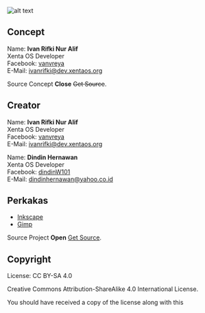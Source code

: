 ![alt text][logo]

[logo]: https://raw.githubusercontent.com/xentaos/kesenian/master/project/design/mini-label-sticker/source/design_mini_label_sticker_powered_by_xenta_os_art.png "design_mini_label_sticker_powered_by_xenta_os_art"

## Concept
Name: **Ivan Rifki Nur Alif**  
Xenta OS Developer  
Facebook: [vanvreya](https://facebook.com/vanvreya)   
E-Mail: <ivanrifki@dev.xentaos.org>  

Source Concept **Close** ~~Get Source~~.

## Creator
Name: **Ivan Rifki Nur Alif**  
Xenta OS Developer  
Facebook: [vanvreya](https://facebook.com/vanvreya)   
E-Mail: <ivanrifki@dev.xentaos.org>  

Name: **Dindin Hernawan**  
Xenta OS Developer  
Facebook: [dindinW101](https://facebook.com/dindinW101)  
E-Mail: <dindinhernawan@yahoo.co.id>  

## Perkakas
 * [Inkscape](https://inkscape.org/)  
 * [Gimp](https://www.gimp.org/)  

Source Project **Open** [Get Source](https://github.com/xentaos/kesenian/tree/master/project/design/mini-label-sticker/source).

## Copyright
License: CC BY-SA 4.0  

Creative Commons Attribution-ShareAlike 4.0 International License.  

You should have received a copy of the license along with this  
